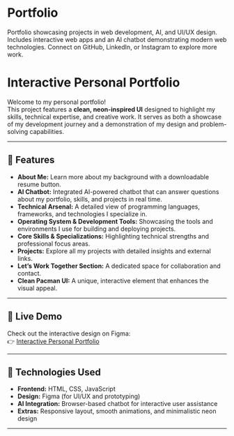 # Portfolio
Portfolio showcasing projects in web development, AI, and UI/UX design. Includes interactive web apps and an AI chatbot demonstrating modern web technologies. Connect on GitHub, LinkedIn, or Instagram to explore more work.
# Interactive Personal Portfolio

Welcome to my personal portfolio!  
This project features a **clean, neon-inspired UI** designed to highlight my skills, technical expertise, and creative work. It serves as both a showcase of my development journey and a demonstration of my design and problem-solving capabilities.

---

## 🚀 Features

- **About Me:** Learn more about my background with a downloadable resume button.  
- **AI Chatbot:** Integrated AI-powered chatbot that can answer questions about my portfolio, skills, and projects in real time.  
- **Technical Arsenal:** A detailed view of programming languages, frameworks, and technologies I specialize in.  
- **Operating System & Development Tools:** Showcasing the tools and environments I use for building and deploying projects.  
- **Core Skills & Specializations:** Highlighting technical strengths and professional focus areas.  
- **Projects:** Explore all my projects with detailed insights and external links.  
- **Let’s Work Together Section:** A dedicated space for collaboration and contact.  
- **Clean Pacman UI:** A unique, interactive element that enhances the visual appeal.

---

## 🎨 Live Demo

Check out the interactive design on Figma:  
👉 [Interactive Personal Portfolio](https://www.figma.com/proto/kg8w4BRzjB4pX2laKfBiGt/Sadia-Peerzada-s-Portfolio?node-id=0-1&p=f&t=3CsXjheIlOm6RBkv-0&fullscreen=1)

---

## 🧠 Technologies Used

- **Frontend:** HTML, CSS, JavaScript  
- **Design:** Figma (for UI/UX and prototyping)  
- **AI Integration:** Browser-based chatbot for interactive user assistance  
- **Extras:** Responsive layout, smooth animations, and minimalistic neon design  

---

